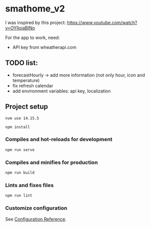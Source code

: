 # smathome_v2
I was inspired by this project:
https://www.youtube.com/watch?v=OYlloiaBINo


For the app to work, need: 
- API key from wheatherapi.com

## TODO list:
- forecastHourly -> add more information (not only hour, icon and temperature) 
- fix refresh calendar
- add environment variables: api key, localization
## Project setup
```
nvm use 14.15.5
```

```
npm install
```

### Compiles and hot-reloads for development
```
npm run serve
```

### Compiles and minifies for production
```
npm run build
```

### Lints and fixes files
```
npm run lint
```

### Customize configuration
See [Configuration Reference](https://cli.vuejs.org/config/).
